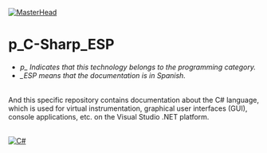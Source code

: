 [![MasterHead](http://dicer0.com/wp-content/uploads/2023/09/C-di_cer0-Banner-1.png)](https://dicer0.com/#skills)
# p_C-Sharp_ESP
<h6 align="justify">
  <ul>
    <li>p_ Indicates that this technology belongs to the programming category.</li>
    <li>_ESP means that the documentation is in Spanish.</li>
  </ul>
</h6>
And this specific repository contains documentation about the C# language, which is used for virtual instrumentation, graphical user interfaces (GUI), console applications, etc. on the Visual Studio .NET platform.
&nbsp;
<br/>
&nbsp;

[![C#](http://dicer0.com/wp-content/uploads/2023/10/p_C.png)](https://dicer0.com/#skills)
